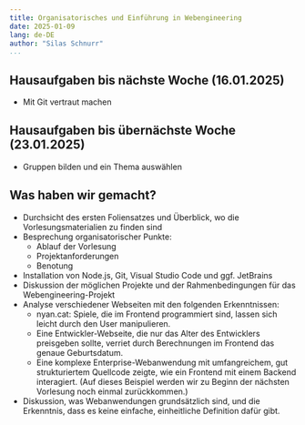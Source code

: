 ```yaml
---
title: Organisatorisches und Einführung in Webengineering
date: 2025-01-09
lang: de-DE
author: "Silas Schnurr"
...
```


## Hausaufgaben bis nächste Woche (16.01.2025)

- Mit Git vertraut machen

## Hausaufgaben bis übernächste Woche (23.01.2025)

- Gruppen bilden und ein Thema auswählen

## Was haben wir gemacht?

- Durchsicht des ersten Foliensatzes und Überblick, wo die Vorlesungsmaterialien zu finden sind
- Besprechung organisatorischer Punkte:
  - Ablauf der Vorlesung
  - Projektanforderungen
  - Benotung
- Installation von Node.js, Git, Visual Studio Code und ggf. JetBrains
- Diskussion der möglichen Projekte und der Rahmenbedingungen für das Webengineering-Projekt
- Analyse verschiedener Webseiten mit den folgenden Erkenntnissen:
  - nyan.cat: Spiele, die im Frontend programmiert sind, lassen sich leicht durch den User manipulieren.
  - Eine Entwickler-Webseite, die nur das Alter des Entwicklers preisgeben sollte, verriet durch Berechnungen im Frontend das genaue Geburtsdatum.
  - Eine komplexe Enterprise-Webanwendung mit umfangreichem, gut strukturiertem Quellcode zeigte, wie ein Frontend mit einem Backend interagiert. (Auf dieses Beispiel werden wir zu Beginn der nächsten Vorlesung noch einmal zurückkommen.)
- Diskussion, was Webanwendungen grundsätzlich sind, und die Erkenntnis, dass es keine einfache, einheitliche Definition dafür gibt.
